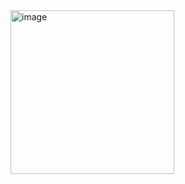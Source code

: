<img width="262" alt="image" src="https://github.com/user-attachments/assets/85e867ca-b820-4ef7-81a3-82d0894fbc37" />
